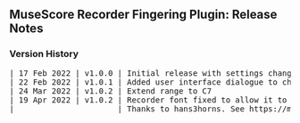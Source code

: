 ## MuseScore Recorder Fingering Plugin: Release Notes

### Version History

<pre>
| 17 Feb 2022 | v1.0.0 | Initial release with settings changed by editing the QML file.  |
| 22 Feb 2022 | v1.0.1 | Added user interface dialogue to change setttings.              |
| 24 Mar 2022 | v1.0.2 | Extend range to C7                                              |
| 19 Apr 2022 | v1.0.2 | Recorder font fixed to allow it to install properly on macOS    |
|                      | Thanks to hans3horns. See https://musescore.org/en/node/331274  |
</pre>
